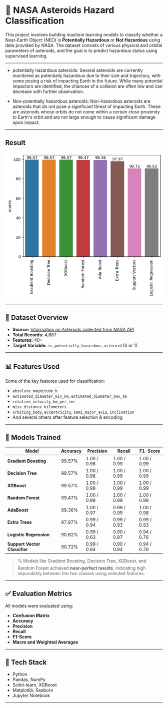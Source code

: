 # 🚀 NASA Asteroids Hazard Classification

This project involves building machine learning models to classify whether a Near-Earth Object (NEO) is **Potentially Hazardous** or **Not Hazardous** using data provided by NASA. The dataset consists of various physical and orbital parameters of asteroids, and the goal is to predict hazardous status using supervised learning.

---

* potentially hazardous asteroids: Several asteroids are currently monitored as potentially hazardous due to their size and trajectory, with some posing a risk of impacting Earth in the future. While many potential impactors are identified, the chances of a collision are often low and can decrease with further observation.

* Non-potentially hazardous asteroids: Non-hazardous asteroids are asteroids that do not pose a significant threat of impacting Earth. These are asteroids whose orbits do not come within a certain close proximity to Earth's orbit and are not large enough to cause significant damage upon impact.

---

## Result

![Model Results](screenshots/output.png)

---

## 📂 Dataset Overview

- **Source:** [Information on Asteroids collected from NASA API](https://cneos.jpl.nasa.gov/)
- **Total Records:** 4,687
- **Features:** 40+
- **Target Variable:** `is_potentially_hazardous_asteroid` (0 or 1)

---

## 📊 Features Used

Some of the key features used for classification:

- `absolute_magnitude_h`
- `estimated_diameter_min_km`, `estimated_diameter_max_km`
- `relative_velocity_km_per_sec`
- `miss_distance_kilometers`
- `orbiting_body`, `eccentricity`, `semi_major_axis`, `inclination`
- And several others after feature selection & encoding

---

## 🧠 Models Trained

| Model               | Accuracy | Precision | Recall | F1-Score |
|--------------------|----------|-----------|--------|----------|
| **Gradient Boosting**     | 99.57%   | 1.00 / 0.98 | 1.00 / 0.99 | 1.00 / 0.99 |
| **Decision Tree**         | 99.57%   | 1.00 / 0.98 | 1.00 / 0.99 | 1.00 / 0.99 |
| **XGBoost**               | 99.57%   | 1.00 / 0.98 | 1.00 / 0.99 | 1.00 / 0.99 |
| **Random Forest**         | 99.47%   | 1.00 / 0.98 | 1.00 / 0.99 | 1.00 / 0.98 |
| **AdaBoost**              | 99.36%   | 1.00 / 0.97 | 0.99 / 0.99 | 1.00 / 0.98 |
| **Extra Trees**           | 97.97%   | 0.99 / 0.94 | 0.99 / 0.93 | 0.99 / 0.93 |
| **Logistic Regression**   | 90.62%   | 0.99 / 0.63 | 0.90 / 0.97 | 0.94 / 0.76 |
| **Support Vector Classifier** | 90.72% | 0.99 / 0.64 | 0.90 / 0.94 | 0.94 / 0.76 |

> 🔍 Models like Gradient Boosting, Decision Tree, XGBoost, and Random Forest achieved **near-perfect results**, indicating high separability between the two classes using selected features.

---

## ✅ Evaluation Metrics

All models were evaluated using:

- **Confusion Matrix**
- **Accuracy**
- **Precision**
- **Recall**
- **F1-Score**
- **Macro and Weighted Averages**

---

## 🔧 Tech Stack

- Python
- Pandas, NumPy
- Scikit-learn, XGBoost
- Matplotlib, Seaborn
- Jupyter Notebook

---